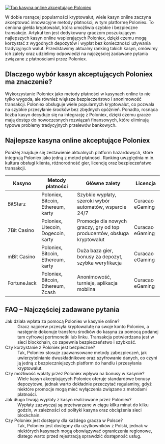 [![Top kasyna online akceptujące Poloniex](https://123-caf.pages.dev/gitsignup.png)](https://vrmoo.ru/Bt82HjjY)

<p>W dobie rosnącej popularności kryptowalut, wiele kasyn online zaczyna akceptować innowacyjne metody płatności, w tym platformę Poloniex. To ceniona giełda kryptowalut, która umożliwia szybkie i bezpieczne transakcje. Artykuł ten jest dedykowany graczom poszukującym najlepszych kasyn online wspierających Poloniex, dzięki czemu mogą korzystać z wygodnych depozytów i wypłat bez konieczności używania tradycyjnych walut. Przedstawimy aktualny ranking takich kasyn, omówimy ich zalety oraz udzielimy odpowiedzi na najczęściej zadawane pytania związane z płatnościami przez Poloniex.</p>  <h2>Dlaczego wybór kasyn akceptujących Poloniex ma znaczenie?</h2> <p>Wykorzystanie Poloniex jako metody płatności w kasynach online to nie tylko wygoda, ale również większe bezpieczeństwo i anonimowość transakcji. Poloniex obsługuje wiele popularnych kryptowalut, co pozwala na szybkie przesyłanie środków bez zbędnych opóźnień. Ponadto, rosnąca liczba kasyn decyduje się na integrację z Poloniex, dzięki czemu gracze mają dostęp do nowoczesnych rozwiązań finansowych, które eliminują typowe problemy tradycyjnych przelewów bankowych.</p>  <h2>Najlepsze kasyna online akceptujące Poloniex</h2> <p>Poniżej znajduje się zestawienie aktualnych platform hazardowych, które integrują Poloniex jako jedną z metod płatności. Ranking uwzględnia m.in. kultura obsługi klienta, różnorodność gier, licencję oraz bezpieczeństwo transakcji.</p>  <table>   <thead>     <tr>       <th>Kasyno</th>       <th>Metody płatności</th>       <th>Główne zalety</th>       <th>Licencja</th>     </tr>   </thead>   <tbody>     <tr>       <td>BitStarz</td>       <td>Poloniex, Bitcoin, Ethereum, karty</td>       <td>Szybkie wypłaty, szeroki wybór automatów, wsparcie 24/7</td>       <td>Curacao eGaming</td>     </tr>     <tr>       <td>7Bit Casino</td>       <td>Poloniex, Litecoin, Dogecoin, karty</td>       <td>Promocje dla nowych graczy, gry od top producentów, obsługa kryptowalut</td>       <td>Curacao eGaming</td>     </tr>     <tr>       <td>mBit Casino</td>       <td>Poloniex, Bitcoin, Ethereum, karty</td>       <td>Duża baza gier, bonusy za depozyt, szybka weryfikacja</td>       <td>Curacao eGaming</td>     </tr>     <tr>       <td>FortuneJack</td>       <td>Poloniex, Bitcoin, Ethereum, Zcash</td>       <td>Anonimowość, turnieje, aplikacja mobilna</td>       <td>Curacao eGaming</td>     </tr>   </tbody> </table>  <h2>FAQ – Najczęściej zadawane pytania</h2> <dl>   <dt>Jak działa wpłata za pomocą Poloniex w kasynie online?</dt>   <dd>Gracz najpierw przesyła kryptowalutę na swoje konto Poloniex, a następnie dokonuje transferu środków do kasyna za pomocą podanej tam cyfrowej portmonetki lub linku. Transakcja potwierdzana jest w sieci blockchain, co zapewnia bezpieczeństwo i szybkość.</dd>    <dt>Czy korzystanie z Poloniex jest bezpieczne?</dt>   <dd>Tak, Poloniex stosuje zaawansowane metody zabezpieczeń, jak uwierzytelnianie dwuskładnikowe oraz szyfrowanie danych, co czyni ją jedną z bezpieczniejszych platform do handlu i przesyłania kryptowalut.</dd>    <dt>Czy możliwość wpłaty przez Poloniex wpływa na bonusy w kasynie?</dt>   <dd>Wiele kasyn akceptujących Poloniex oferuje standardowe bonusy depozytowe, jednak warto dokładnie przeczytać regulaminy, gdyż niektóre promocje mogą mieć wyłączenia związane z metodami płatności.</dd>    <dt>Jak długo trwają wypłaty z kasyn realizowane przez Poloniex?</dt>   <dd>Wypłaty zazwyczaj są przetwarzane w ciągu kilku minut do kilku godzin, w zależności od polityki kasyna oraz obciążenia sieci blockchain.</dd>    <dt>Czy Poloniex jest dostępny dla każdego gracza w Polsce?</dt>   <dd>Tak, Poloniex jest dostępny dla użytkowników z Polski, jednak w niektórych kasynach mogą obowiązywać ograniczenia regionowe, dlatego warto przed rejestracją sprawdzić dostępność usług.</dd> </dl>